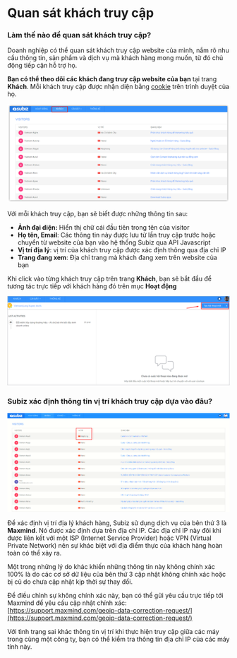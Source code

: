 # Quan sát khách truy cập

### Làm thế nào để quan sát khách truy cập?

Doanh nghiệp có thể quan sát khách truy cập website của mình, nắm rõ nhu cầu thông tin, sản phẩm và dịch vụ mà khách hàng mong muốn, từ đó chủ động tiếp cận hỗ trợ họ. 

**Bạn có thể theo dõi các khách đang truy cập website của bạn** tại trang **Khách**. Mỗi khách truy cập được nhận diện bằng [cookie](http://vi.wikipedia.org/wiki/Cookie) trên trình duyệt của họ.

![Quan s&#xE1;t kh&#xE1;ch truy c&#x1EAD;p Website t&#x1EA1;i trang Kh&#xE1;ch](../../.gitbook/assets/visitor.png)

Với mỗi khách truy cập, bạn sẽ biết được những thông tin sau:

* **Ảnh đại diện:** Hiển thị chữ cái đầu tiên trong tên của visitor
* **Họ tên, Email**: Các thông tin này được lưu từ lần truy cập trước hoặc chuyển từ website của bạn vào hệ thống Subiz qua API Javascript
* **Vị trí địa lý**: vị trí của khách truy cập được xác định thông qua địa chỉ IP
* **Trang đang xem**: Địa chỉ trang mà khách đang xem trên website của bạn

Khi click vào từng khách truy cập trên trang **Khách**, bạn sẽ bắt đầu để tương tác trực tiếp với khách hàng đó trên mục **Hoạt động**

![](../../.gitbook/assets/assets2f-lcrbjdxgv2cwmzzedgk2f-lccwktkrblkqygrim-l2f-lccwuvt7zd7uvvi3suq2fagent-chu-dong-tao-tuong-t.png)

### Subiz xác định thông tin vị trí khách truy cập dựa vào đâu?

![V&#x1ECB; tr&#xED; kh&#xE1;ch truy c&#x1EAD;p &#x111;&#x1B0;&#x1EE3;c x&#xE1;c &#x111;&#x1ECB;nh d&#x1EF1;a tr&#xEA;n &#x111;&#x1ECB;a ch&#x1EC9; IP](../../.gitbook/assets/screenshot_52.png)

Để xác định vị trí địa lý khách hàng, Subiz sử dụng dịch vụ của bên thứ 3 là **Maxmind**. Nó được xác định dựa trên địa chỉ IP. Các địa chỉ IP này đôi khi được liên kết với một ISP \(Internet Service Provider\) hoặc VPN \(Virtual Private Network\) nên sự khác biệt với địa điểm thực của khách hàng hoàn toàn có thể xảy ra.

Một trong những lý do khác khiến những thông tin này không chính xác 100% là do các cơ sở dữ liệu của bên thứ 3 cập nhật không chính xác hoặc bị cũ do chưa cập nhật kịp thời sự thay đổi.

Để điều chỉnh sự không chính xác này, bạn có thể gửi yêu cầu trực tiếp tới Maxmind để yêu cầu cập nhật chính xác: [https://support.maxmind.com/geoip-data-correction-request/](https://support.maxmind.com/geoip-data-correction-request/)

Với tình trạng sai khác thông tin vị trí khi thực hiện truy cập giữa các máy trong cùng một công ty, bạn có thể kiểm tra thông tin địa chỉ IP của các máy tính này.


